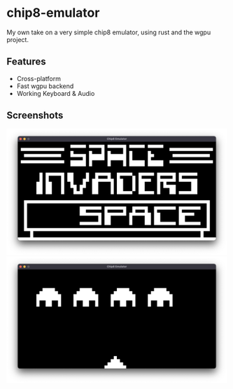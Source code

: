 # chip8-emulator


My own take on a very simple chip8 emulator, using rust and the wgpu project.


## Features

- Cross-platform
- Fast wgpu backend
- Working Keyboard & Audio


## Screenshots

![Screenshot 1](./screenshots/1.png)
![Screenshot 2](./screenshots/2.png)
